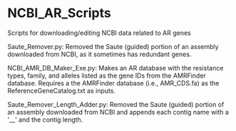 # NCBI_AR_Scripts
Scripts for downloading/editing NCBI data related to AR genes

Saute_Remover.py: Removed the Saute (guided) portion of an assembly downloaded from NCBI, as it sometimes has redundant genes.

NCBI_AMR_DB_Maker_Exe.py: Makes an AR database with the resistance types, family, and alleles listed as the gene IDs from the AMRFinder database. Requires a the AMRFinder database (i.e., AMR_CDS.fa) as the ReferenceGeneCatalog.txt as inputs.

Saute_Remover_Length_Adder.py: Removed the Saute (guided) portion of an assembly downloaded from NCBI and appends each contig name with a '__' and the contig length.
